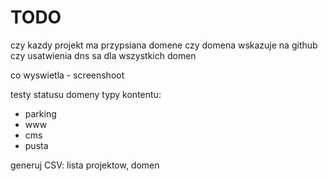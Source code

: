 # TODO


czy kazdy projekt ma przypsiana domene
czy domena wskazuje na github
czy usatwienia dns sa dla wszystkich domen

co wyswietla - screenshoot

testy statusu domeny
typy kontentu:
- parking
- www
- cms
- pusta 

generuj CSV:
lista projektow, domen
